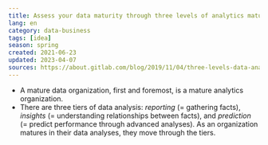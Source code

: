 ```yaml
---
title: Assess your data maturity through three levels of analytics maturity
lang: en
category: data-business
tags: [idea]
season: spring
created: 2021-06-23
updated: 2023-04-07
sources: https://about.gitlab.com/blog/2019/11/04/three-levels-data-analysis/
---
```


- A mature data organization, first and foremost, is a mature analytics organization.
- There are three tiers of data analysis: *reporting* (= gathering facts), *insights* (= understanding relationships between facts), and *prediction* (= predict performance through advanced analyses). As an organization matures in their data analyses, they move through the tiers.